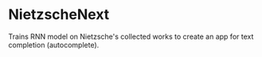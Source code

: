 # NietzscheNext

Trains RNN model on Nietzsche's collected works to create an app for text completion (autocomplete). 
